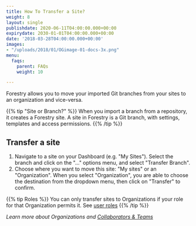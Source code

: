 ```yaml
---
title: How To Transfer a Site?
weight: 8
layout: single
publishdate: 2020-06-11T04:00:00.000+00:00
expirydate: 2030-01-01T04:00:00.000+00:00
date: '2018-03-28T04:00:00.000+00:00'
images:
- "/uploads/2018/01/OGimage-01-docs-3x.png"
menu:
  faqs:
    parent: FAQs
    weight: 10

---
```

Forestry allows you to move your imported Git branches from your sites to an organization and vice-versa.

{{% tip "Site or Branch?" %}}
When you import a branch from a repository, it creates a Forestry site.
A site in Forestry is a Git branch, with settings, templates and access permissions.
{{% /tip %}}


## Transfer a site

1. Navigate to a site on your Dashboard (e.g. "My Sites"). Select the branch and click on the "..." options menu, and select "Transfer Branch". 
2. Choose where you want to move this site:  "My sites" or an "Organization". When you select "Organization", you are able to choose the destination from the dropdown menu, then click on "Transfer" to confirm.

{{% tip Roles %}}
You can only transfer sites to Organizations if your role for that Organization permits it. See [user roles](/docs/settings/collaborators/#site-access-levels)
{{% /tip %}}

*Learn more about Organizations and [Collaborators & Teams](/docs/settings/collaborators/)*